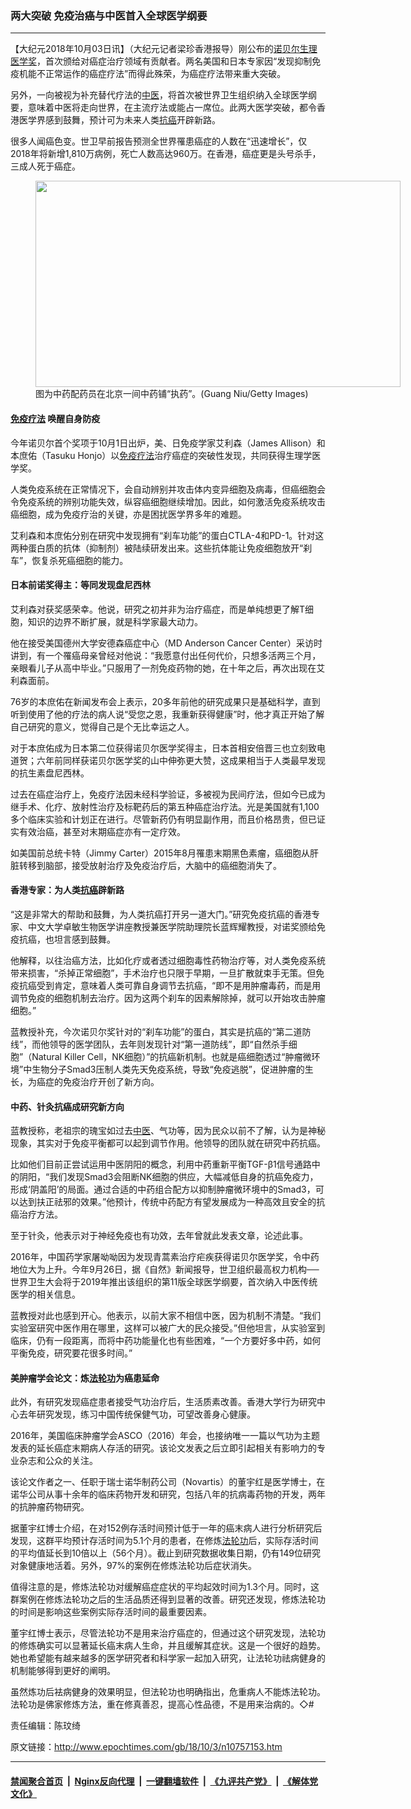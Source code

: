 ### 两大突破 免疫治癌与中医首入全球医学纲要
------------------------

<p>【大纪元2018年10月03日讯】（大纪元记者梁珍香港报导）刚公布的<a href="http://www.epochtimes.com/gb/tag/%E8%AF%BA%E8%B4%9D%E5%B0%94%E7%94%9F%E7%90%86%E5%8C%BB%E5%AD%A6%E5%A5%96.html">诺贝尔生理医学奖</a>，首次颁给对癌症治疗领域有贡献者。两名美国和日本专家因“发现抑制免疫机能不正常运作的癌症疗法”而得此殊荣，为癌症疗法带来重大突破。</p>
<p>另外，一向被视为补充替代疗法的<a href="http://www.epochtimes.com/gb/tag/%E4%B8%AD%E5%8C%BB.html">中医</a>，将首次被世界卫生组织纳入全球医学纲要，意味着中医将走向世界，在主流疗法或能占一席位。此两大医学突破，都令香港医学界感到鼓舞，预计可为未来人类<a href="http://www.epochtimes.com/gb/tag/%E6%8A%97%E7%99%8C.html">抗癌</a>开辟新路。</p>
<p>很多人闻癌色变。世卫早前报告预测全世界罹患癌症的人数在“迅速增长”，仅2018年将新增1,810万病例，死亡人数高达960万。在香港，癌症更是头号杀手，三成人死于癌症。</p>
<figure id="attachment_10757202" style="width: 584px" class="wp-caption aligncenter"><a href="http://i.epochtimes.com/assets/uploads/2018/10/20181002-biyun-hk001.jpg"><img class="size-full wp-image-10757202" src="http://i.epochtimes.com/assets/uploads/2018/10/20181002-biyun-hk001.jpg" alt="" width="584" height="330" /></a><figcaption class="wp-caption-text">图为中药配药员在北京一间中药铺“执药”。(Guang Niu/Getty Images)</figcaption></figure>
<h4><a href="http://www.epochtimes.com/gb/tag/%E5%85%8D%E7%96%AB%E7%96%97%E6%B3%95.html">免疫疗法</a> 唤醒自身防疫</h4>
<p>今年诺贝尔首个奖项于10月1日出炉，美、日免疫学家艾利森（James Allison）和本庶佑（Tasuku Honjo）以<a href="http://www.epochtimes.com/gb/tag/%E5%85%8D%E7%96%AB%E7%96%97%E6%B3%95.html">免疫疗法</a>治疗癌症的突破性发现，共同获得生理学医学奖。</p>
<p>人类免疫系统在正常情况下，会自动辨别并攻击体内变异细胞及病毒，但癌细胞会令免疫系统的辨别功能失效，纵容癌细胞继续增加。因此，如何激活免疫系统攻击癌细胞，成为免疫疗治的关键，亦是困扰医学界多年的难题。</p>
<p>艾利森和本庶佑分别在研究中发现拥有“刹车功能”的蛋白CTLA-4和PD-1。针对这两种蛋白质的抗体（抑制剂）被陆续研发出来。这些抗体能让免疫细胞放开“刹车”，恢复杀死癌细胞的能力。</p>
<h4>日本前诺奖得主：等同发现盘尼西林</h4>
<p>艾利森对获奖感荣幸。他说，研究之初并非为治疗癌症，而是单纯想更了解T细胞，知识的边界不断扩展，就是科学家最大动力。</p>
<p>他在接受美国德州大学安德森癌症中心（MD Anderson Cancer Center）采访时讲到，有一个罹癌母亲曾经对他说：“我愿意付出任何代价，只想多活两三个月，亲眼看儿子从高中毕业。”只服用了一剂免疫药物的她，在十年之后，再次出现在艾利森面前。</p>
<p>76岁的本庶佑在新闻发布会上表示，20多年前他的研究成果只是基础科学，直到听到使用了他的疗法的病人说“受您之恩，我重新获得健康”时，他才真正开始了解自己研究的意义，觉得自己是个无比幸运之人。</p>
<p>对于本庶佑成为日本第二位获得诺贝尔医学奖得主，日本首相安倍晋三也立刻致电道贺；六年前同样获诺贝尔医学奖的山中伸弥更大赞，这成果相当于人类最早发现的抗生素盘尼西林。</p>
<p>过去在癌症治疗上，免疫疗法因未经科学验证，多被视为民间疗法，但如今已成为继手术、化疗、放射性治疗及标靶药后的第五种癌症治疗法。光是美国就有1,100多个临床实验和计划正在进行。尽管新药仍有明显副作用，而且价格昂贵，但已证实有效治癌，甚至对末期癌症亦有一定疗效。</p>
<p>如美国前总统卡特（Jimmy Carter）2015年8月罹患末期黑色素瘤，癌细胞从肝脏转移到脑部，接受放射治疗及免疫治疗后，大脑中的癌细胞消失了。</p>
<h4>香港专家：为人类<a href="http://www.epochtimes.com/gb/tag/%E6%8A%97%E7%99%8C.html">抗癌</a>辟新路</h4>
<p>“这是非常大的帮助和鼓舞，为人类抗癌打开另一道大门。”研究免疫抗癌的香港专家、中文大学卓敏生物医学讲座教授兼医学院助理院长蓝辉耀教授，对诺奖颁给免疫抗癌，也坦言感到鼓舞。</p>
<p>他解释，以往治癌方法，比如化疗或者透过细胞毒性药物治疗等，对人类免疫系统带来损害，“杀掉正常细胞”，手术治疗也只限于早期，一旦扩散就束手无策。但免疫抗癌受到肯定，意味着人类可靠自身调节去抗癌，“即不是用肿瘤毒药，而是用调节免疫的细胞机制去治疗。因为这两个刹车的因素解除掉，就可以开始攻击肿瘤细胞。”</p>
<p>蓝教授补充，今次诺贝尔奖针对的“刹车功能”的蛋白，其实是抗癌的“第二道防线”，而他领导的医学团队，去年则发现针对“第一道防线”，即“自然杀手细胞”（Natural Killer Cell，NK细胞）”的抗癌新机制。也就是癌细胞透过“肿瘤微环境”中生物分子Smad3压制人类先天免疫系统，导致“免疫逃脱”，促进肿瘤的生长，为癌症的免疫治疗开创了新方向。</p>
<h4>中药、针灸抗癌成研究新方向</h4>
<p>蓝教授称，老祖宗的瑰宝如过去<a href="http://www.epochtimes.com/gb/tag/%E4%B8%AD%E5%8C%BB.html">中医</a>、气功等，因为民众以前不了解，认为是神秘现象，其实对于免疫平衡都可以起到调节作用。他领导的团队就在研究中药抗癌。</p>
<p>比如他们目前正尝试运用中医阴阳的概念，利用中药重新平衡TGF-β1信号通路中的阴阳，“我们发现Smad3会阻断NK细胞的供应，大幅减低自身的抗癌免疫力，形成‘阴盖阳’的局面。通过合适的中药组合配方以抑制肿瘤微环境中的Smad3，可以达到扶正祛邪的效果。”他预计，传统中药配方有望发展成为一种高效且安全的抗癌治疗方法。</p>
<p>至于针灸，他表示对于神经免疫也有功效，去年曾就此发表文章，论述此事。</p>
<p>2016年，中国药学家屠呦呦因为发现青蒿素治疗疟疾获得诺贝尔医学奖，令中药地位大为上升。今年9月26日，据《自然》新闻报导，世卫组织最高权力机构──世界卫生大会将于2019年推出该组织的第11版全球医学纲要，首次纳入中医传统医学的相关信息。</p>
<p>蓝教授对此也感到开心。他表示，以前大家不相信中医，因为机制不清楚。“我们实验室研究中医作用在哪里，这样可以被广大的民众接受。”但他坦言，从实验室到临床，仍有一段距离，而将中药功能量化也有些困难，“一个方要好多中药，如何平衡免疫，研究要花很多时间。”</p>
<h4>美肿瘤学会论文：炼<a href="http://www.epochtimes.com/gb/tag/%E6%B3%95%E8%BD%AE%E5%8A%9F.html">法轮功</a>为癌患延命</h4>
<p>此外，有研究发现癌症患者接受气功治疗后，生活质素改善。香港大学行为研究中心去年研究发现，练习中国传统保健气功，可望改善身心健康。</p>
<p>2016年，美国临床肿瘤学会ASCO（2016）年会，也接纳唯一一篇以气功为主题发表的延长癌症末期病人存活的研究。该论文发表之后立即引起相关有影响力的专业杂志和公众的关注。</p>
<p>该论文作者之一、任职于瑞士诺华制药公司（Novartis）的董宇红是医学博士，在诺华公司从事十余年的临床药物开发和研究，包括八年的抗病毒药物的开发，两年的抗肿瘤药物研究。</p>
<p>据董宇红博士介绍，在对152例存活时间预计低于一年的癌末病人进行分析研究后发现，这群平均预计存活时间为5.1个月的患者，在修炼<a href="http://www.epochtimes.com/gb/tag/%E6%B3%95%E8%BD%AE%E5%8A%9F.html">法轮功</a>后，实际存活时间的平均值延长到10倍以上（56个月）。截止到研究数据收集日期，仍有149位研究对象健康地活着。另外，97%的案例在修炼法轮功后症状消失。</p>
<p>值得注意的是，修炼法轮功对缓解癌症症状的平均起效时间为1.3个月。同时，这群案例在修炼法轮功之后的生活品质还得到显著的改善。研究还发现，修炼法轮功的时间是影响这些案例实际存活时间的最重要因素。</p>
<p>董宇红博士表示，尽管法轮功不是用来治疗癌症的，但通过这个研究发现，法轮功的修炼确实可以显著延长癌末病人生命，并且缓解其症状。这是一个很好的趋势。她也希望能有越来越多的医学研究者和科学家一起加入研究，让法轮功祛病健身的机制能够得到更好的阐明。</p>
<p>虽然炼功后袪病健身的效果明显，但法轮功也明确指出，危重病人不能炼法轮功。法轮功是佛家修炼方法，重在修真善忍，提高心性品德，不是用来治病的。◇#</p>
<p>责任编辑：陈玟绮</p>

原文链接：http://www.epochtimes.com/gb/18/10/3/n10757153.htm


------------------------
#### [禁闻聚合首页](https://github.com/gfw-breaker/banned-news/blob/master/README.md) &nbsp;|&nbsp; [Nginx反向代理](https://github.com/gfw-breaker/open-proxy/blob/master/README.md) &nbsp;|&nbsp; [一键翻墙软件](https://github.com/gfw-breaker/nogfw/blob/master/README.md) &nbsp;|&nbsp; [《九评共产党》](https://github.com/gfw-breaker/9ping.md/blob/master/README.md#九评之一评共产党是什么) &nbsp;|&nbsp; [《解体党文化》](https://github.com/gfw-breaker/jtdwh.md/blob/master/README.md#绪论)